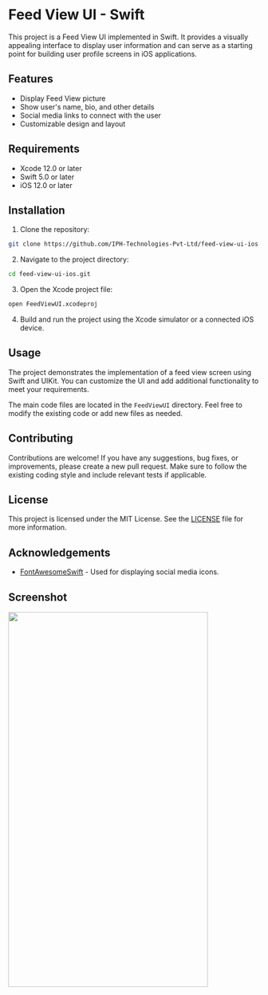 # Feed View UI - Swift

This project is a Feed View UI implemented in Swift. It provides a visually appealing interface to display user information and can serve as a starting point for building user profile screens in iOS applications.

## Features

- Display Feed View picture
- Show user's name, bio, and other details
- Social media links to connect with the user
- Customizable design and layout

## Requirements

- Xcode 12.0 or later
- Swift 5.0 or later
- iOS 12.0 or later

## Installation

1. Clone the repository:

```bash
git clone https://github.com/IPH-Technologies-Pvt-Ltd/feed-view-ui-ios.git
```

2. Navigate to the project directory:

```bash
cd feed-view-ui-ios.git
```

3. Open the Xcode project file:

```bash
open FeedViewUI.xcodeproj
```

4. Build and run the project using the Xcode simulator or a connected iOS device.

## Usage

The project demonstrates the implementation of a feed view screen using Swift and UIKit. You can customize the UI and add additional functionality to meet your requirements.

The main code files are located in the `FeedViewUI` directory. Feel free to modify the existing code or add new files as needed.

## Contributing

Contributions are welcome! If you have any suggestions, bug fixes, or improvements, please create a new pull request. Make sure to follow the existing coding style and include relevant tests if applicable.

## License

This project is licensed under the MIT License. See the [LICENSE](LICENSE) file for more information.

## Acknowledgements

- [FontAwesomeSwift](https://github.com/thii/FontAwesome.swift) - Used for displaying social media icons.

## Screenshot
<img src="https://github.com/IPH-Technologies-Pvt-Ltd/Feed-View-UI-iOS/blob/ajay-kumar-iphtech-patch-1/Simulator%20Screen%20Recording%20-%20iPhone%2014%20Pro%20-%202023-05-19%20at%2010.54.20.gif" 
     width="400" 
     height="750"/>
